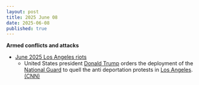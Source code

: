 ```yaml
---
layout: post
title: 2025 June 08
date: 2025-06-08
published: true
---
```



**Armed conflicts and attacks**

* [June 2025 Los Angeles riots](https://en.wikipedia.org/wiki/June_2025_Los_Angeles_riots "June 2025 Los Angeles riots")
  + United States president [Donald Trump](https://en.wikipedia.org/wiki/Donald_Trump "Donald Trump") orders the deployment of the [National Guard](https://en.wikipedia.org/wiki/National_Guard_of_the_United_States "National Guard of the United States") to quell the anti deportation protests in [Los Angeles](https://en.wikipedia.org/wiki/Los_Angeles "Los Angeles"). [(CNN)](https://edition.cnn.com/politics/live-news/trump-presidency-news-06-07-25)
